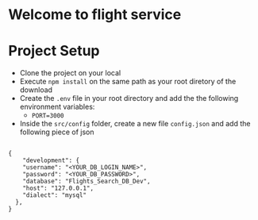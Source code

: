 # Welcome to flight service

# Project Setup
- Clone the project on your local
- Execute `npm install` on the same path as your root diretory of the download
- Create the `.env` file in your root directory and add the the following environment variables:
    - `PORT=3000`
- Inside the `src/config` folder, create a new file `config.json` and add the following piece of json

```

{
    "development": {
    "username": "<YOUR_DB_LOGIN_NAME>",
    "password": "<YOUR_DB_PASSWORD>",
    "database": "Flights_Search_DB_Dev",
    "host": "127.0.0.1",
    "dialect": "mysql"
  },
}

```